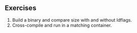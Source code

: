 ## Exercises
1. Build a binary and compare size with and without ldflags.
2. Cross-compile and run in a matching container.
